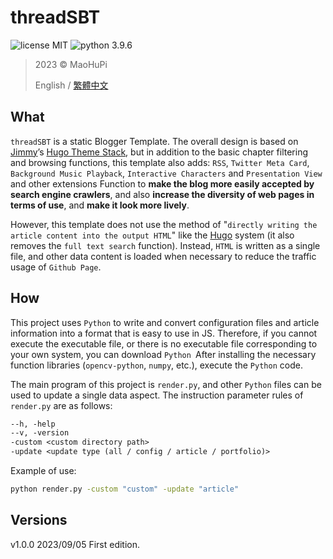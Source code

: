 threadSBT
=========

![license MIT](https://img.shields.io/badge/license-MIT-blue)
![python 3.9.6](https://img.shields.io/badge/python-3.9.6-blue)

> 2023 &copy; MaoHuPi
> 
> English / [繁體中文](README.zh-TW.md)

What
----

`threadSBT` is a static Blogger Template. The overall design is based on [Jimmy](https://jimmycai.com/)’s [Hugo Theme Stack](https://github.com/CaiJimmy/hugo-theme-stack), but in addition to the basic chapter filtering and browsing functions, this template also adds: `RSS`, `Twitter Meta Card`, `Background Music Playback`, `Interactive Characters` and `Presentation View` and other extensions Function to **make the blog more easily accepted by search engine crawlers**, and also **increase the diversity of web pages in terms of use**, and **make it look more lively**.

However, this template does not use the method of "`directly writing the article content into the output HTML`" like the [Hugo](https://gohugo.io/) system (it also removes the `full text search` function). Instead, `HTML` is written as a single file, and other data content is loaded when necessary to reduce the traffic usage of `Github Page`.

How
---

This project uses `Python` to write and convert configuration files and article information into a format that is easy to use in JS. Therefore, if you cannot execute the executable file, or there is no executable file corresponding to your own system, you can download `Python `After installing the necessary function libraries (`opencv-python`, `numpy`, etc.), execute the `Python` code.

The main program of this project is `render.py`, and other `Python` files can be used to update a single data aspect. The instruction parameter rules of `render.py` are as follows:

```txt
--h, -help
--v, -version
-custom <custom directory path>
-update <update type (all / config / article / portfolio)>
```

Example of use:

```bat
python render.py -custom "custom" -update "article"
```

Versions
--------

v1.0.0 2023/09/05 First edition.